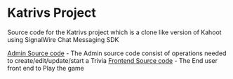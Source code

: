 # Katrivs Project 

Source code for the Katrivs project which is a clone like version of Kahoot using SignalWire Chat Messaging SDK

[Admin Source code](./katrivs-admin/) - The Admin source code consist of operations needed to create/edit/update/start a Trivia
[Frontend Source code](./katrivs-frontend/) - The End user front end to Play the game